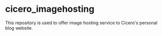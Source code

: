 # cicero_imagehosting
This repository is used to offer image hosting service to Cicero's personal blog website.
